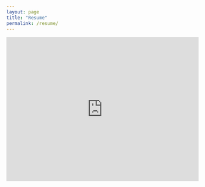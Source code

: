 ```yaml
---
layout: page
title: "Resume"
permalink: /resume/
---
```


<style>
    iframe {
        width: 100%;
        aspect-ratio: 4 / 3;
    }


</style>


<iframe src="https://1drv.ms/b/c/d2f3d3697d824e43/IQSMjRBKQPm-SJI3KJJDESMQAZsFef0geK6LY2Z8FNFna0Q" frameborder="0" scrolling="no"></iframe>


